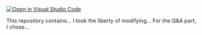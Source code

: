 [![Open in Visual Studio Code](https://classroom.github.com/assets/open-in-vscode-c66648af7eb3fe8bc4f294546bfd86ef473780cde1dea487d3c4ff354943c9ae.svg)](https://classroom.github.com/online_ide?assignment_repo_id=10533524&assignment_repo_type=AssignmentRepo)

This repository contains...
I took the liberty of modifying...
For the Q&A part, I chose...
